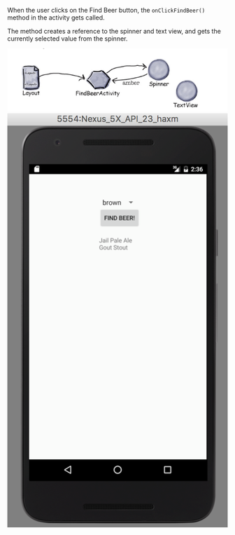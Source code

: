 When the user clicks on the Find Beer button, the `onClickFindBeer()` method in the activity gets called.

The method creates a reference to the spinner and text view, and gets the currently selected value from the spinner.

![](.guides/img/30diagram.png)
![](.guides/img/31emulator.png)